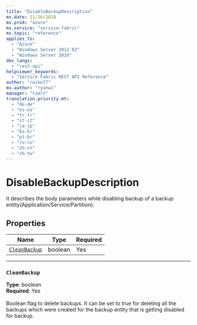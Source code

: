 ```yaml
---
title: "DisableBackupDescription"
ms.date: 11/26/2018
ms.prod: "azure"
ms.service: "service-fabric"
ms.topic: "reference"
applies_to: 
  - "Azure"
  - "Windows Server 2012 R2"
  - "Windows Server 2016"
dev_langs: 
  - "rest-api"
helpviewer_keywords: 
  - "Service Fabric REST API Reference"
author: "rwike77"
ms.author: "ryanwi"
manager: "timlt"
translation.priority.mt: 
  - "de-de"
  - "es-es"
  - "fr-fr"
  - "it-it"
  - "ja-jp"
  - "ko-kr"
  - "pt-br"
  - "ru-ru"
  - "zh-cn"
  - "zh-tw"
---
```

# DisableBackupDescription

It describes the body parameters while disabling backup of a backup entity(Application/Service/Partition).

## Properties
| Name | Type | Required |
| --- | --- | --- |
| [`CleanBackup`](#cleanbackup) | boolean | Yes |

____
### `CleanBackup`
__Type__: boolean <br/>
__Required__: Yes<br/>
<br/>
Boolean flag to delete backups. It can be set to true for deleting all the backups which were created for the backup entity that is getting disabled for backup.

